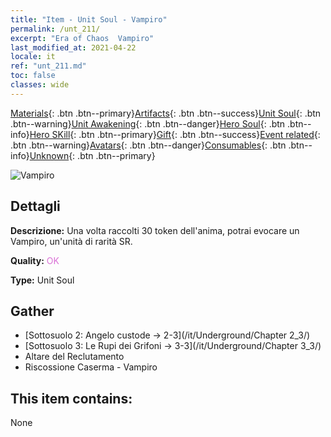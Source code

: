 ```yaml
---
title: "Item - Unit Soul - Vampiro"
permalink: /unt_211/
excerpt: "Era of Chaos  Vampiro"
last_modified_at: 2021-04-22
locale: it
ref: "unt_211.md"
toc: false
classes: wide
---
```

 [Materials](/ItemsIT/){: .btn .btn--primary}[Artifacts](/ItemsIT/Artifacts/){: .btn .btn--success}[Unit Soul](/ItemsIT/UnitSoul/){: .btn .btn--warning}[Unit Awakening](/ItemsIT/UnitAwakening/){: .btn .btn--danger}[Hero Soul](/ItemsIT/HeroSoul/){: .btn .btn--info}[Hero SKill](/ItemsIT/HeroSkill/){: .btn .btn--primary}[Gift](/ItemsIT/Gift/){: .btn .btn--success}[Event related](/ItemsIT/Events/){: .btn .btn--warning}[Avatars](/ItemsIT/Avatars/){: .btn .btn--danger}[Consumables](/ItemsIT/Consumables/){: .btn .btn--info}[Unknown](/ItemsIT/Unknown/){: .btn .btn--primary}

 ![Vampiro](/images/u/ti_xixuegui.jpg)

## Dettagli
 **Descrizione:** Una volta raccolti 30 token dell'anima, potrai evocare un Vampiro, un'unità di rarità SR.

 **Quality:** <span style="color: #DA70D6">OK</span>

 **Type:** Unit Soul

## Gather

*    [Sottosuolo 2: Angelo custode -> 2-3](/it/Underground/Chapter 2_3/) 
*    [Sottosuolo 3: Le Rupi dei Grifoni -> 3-3](/it/Underground/Chapter 3_3/) 
*    Altare del Reclutamento 
*    Riscossione Caserma - Vampiro 

## This item contains:

  None

